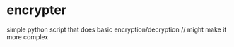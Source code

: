 # encrypter
simple python script that does basic encryption/decryption // might make it more complex
